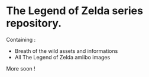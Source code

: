 # The Legend of Zelda series repository.

Containing :
- Breath of the wild assets and informations
- All The Legend of Zelda amiibo images

More soon !